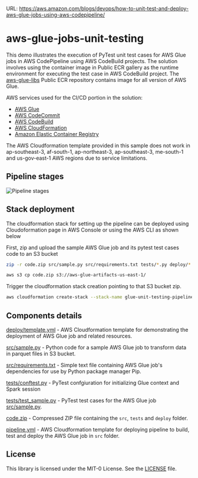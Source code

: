 URL: https://aws.amazon.com/blogs/devops/how-to-unit-test-and-deploy-aws-glue-jobs-using-aws-codepipeline/

# aws-glue-jobs-unit-testing

This demo illustrates the execution of PyTest unit test cases for AWS Glue jobs in AWS CodePipeline using AWS CodeBuild projects. The solution involves using the container image in Public ECR gallery as the runtime environment for executing the test case in AWS CodeBuild project. The [aws-glue-libs](https://gallery.ecr.aws/amazon/aws-glue-libs) Public ECR repository contains image for all version of AWS Glue.

AWS services used for the CI/CD portion in the solution:

- [AWS Glue](https://aws.amazon.com/glue/)
- [AWS CodeCommit](https://aws.amazon.com/codecommit/)
- [AWS CodeBuild](https://aws.amazon.com/codebuild/)
- [AWS CloudFormation](https://aws.amazon.com/cloudformation/)
- [Amazon Elastic Container Registry](https://aws.amazon.com/ecr/)

The AWS Cloudformation template provided in this sample does not work in ap-southeast-3, af-south-1, ap-northeast-3, ap-southeast-3, me-south-1 and us-gov-east-1 AWS regions due to service limitations.

## Pipeline stages

![Pipeline stages](assets/pipeline-stages.png)

## Stack deployment

The cloudformation stack for setting up the pipeline can be deployed using Cloudoformation page in AWS Console or using the AWS CLI as shown below

First, zip and upload the sample AWS Glue job and its pytest test cases code to an S3 bucket

```bash
zip -r code.zip src/sample.py src/requirements.txt tests/*.py deploy/*.yml
```

```bash
aws s3 cp code.zip s3://aws-glue-artifacts-us-east-1/
```

Trigger the cloudformation stack creation pointing to that S3 bucket zip.

```bash
aws cloudformation create-stack --stack-name glue-unit-testing-pipeline --template-body file://pipeline.yml --parameters ParameterKey=ApplicationStackName,ParameterValue=glue-codepipeline-app ParameterKey=BucketName,ParameterValue=aws-glue-artifacts-us-east-1 ParameterKey=BranchName,ParameterValue=master ParameterKey=CodeZipFile,ParameterValue=code.zip ParameterKey=RepositoryName,ParameterValue=aws-glue-unit-testing ParameterKey=TestReportGroupName,ParameterValue=glue-unittest-report --capabilities CAPABILITY_NAMED_IAM
```

## Components details

[deploy/template.yml](deploy/template.yml) - AWS Cloudformation template for demonstrating the deployment of AWS Glue job and related resources.

[src/sample.py](src/sample.py) - Python code for a sample AWS Glue job to transform data in parquet files in S3 bucket.

[src/requirements.txt](src/requirements.txt) - Simple text file containing AWS Glue job's dependencies for use by Python package manager Pip.

[tests/conftest.py](tests/conftest.py) - PyTest confgiuration for initializing Glue context and Spark session

[tests/test_sample.py](tests/test_sample.py) - PyTest test cases for the AWS Glue job [src/sample.py](src/sample.py).

[code.zip](code.zip) - Compressed ZIP file containing the `src`, `tests` and `deploy` folder.

[pipeline.yml](pipeline.yml) - AWS Cloudformation template for deploying pipeline to build, test and deploy the AWS Glue job in `src` folder.

## License

This library is licensed under the MIT-0 License. See the [LICENSE](LICENSE) file.
